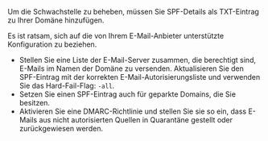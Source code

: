 Um die Schwachstelle zu beheben, müssen Sie SPF-Details als TXT-Eintrag zu Ihrer Domäne hinzufügen.

Es ist ratsam, sich auf die von Ihrem E-Mail-Anbieter unterstützte Konfiguration zu beziehen.

- Stellen Sie eine Liste der E-Mail-Server zusammen, die berechtigt sind, E-Mails im Namen der Domäne zu versenden. Aktualisieren Sie den SPF-Eintrag mit der korrekten E-Mail-Autorisierungsliste und verwenden Sie das Hard-Fail-Flag: `-all`.
- Setzen Sie einen SPF-Eintrag auch für geparkte Domains, die Sie besitzen.
- Aktivieren Sie eine DMARC-Richtlinie und stellen Sie sie so ein, dass E-Mails aus nicht autorisierten Quellen in Quarantäne gestellt oder zurückgewiesen werden.